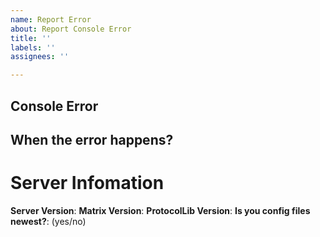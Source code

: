 ```yaml
---
name: Report Error
about: Report Console Error
title: ''
labels: ''
assignees: ''

---
```


## Console Error
<!-- Provide error messages here -->

## When the error happens?
<!-- Describe when the error happens -->

# Server Infomation
**Server Version**:
**Matrix Version**:
**ProtocolLib Version**:
**Is you config files newest?**: (yes/no)
